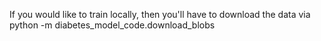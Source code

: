 If you would like to train locally, then you'll have to download the data via python -m diabetes_model_code.download_blobs